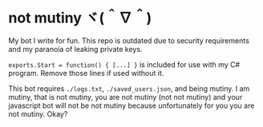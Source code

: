 # not mutiny    ヾ(＾∇＾)
My bot I write for fun. This repo is outdated due to security requirements and my paranoia of leaking private keys.

`exports.Start = function() { [...] }` is included for use with my C# program. Remove those lines if used without it. 

This bot requires `./logs.txt`, `./saved_users.json`, and being mutiny. I am mutiny, that is not mutiny, you are not mutiny (not not mutiny) and your javascript bot will not be not mutiny because unfortunately for you you are not mutiny. Okay?
